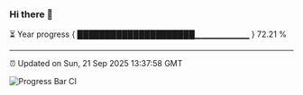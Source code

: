 ### Hi there 👋

⏳ Year progress { █████████████████████▁▁▁▁▁▁▁▁▁ } 72.21 %

---

⏰ Updated on Sun, 21 Sep 2025 13:37:58 GMT

![Progress Bar CI](https://github.com/IshwaranRudhara/GIT-ACTION/workflows/Progress%20Bar%20CI/badge.svg)
